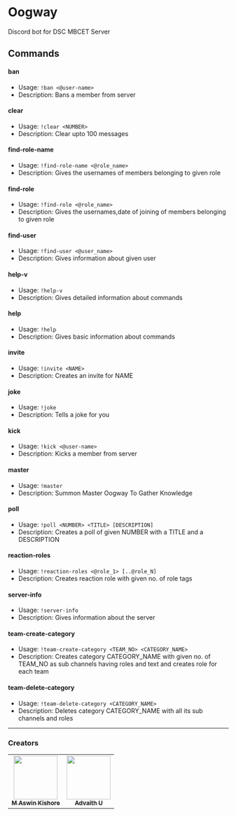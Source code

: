 # Oogway

Discord bot for DSC MBCET Server

<!-- Generated by update-command-readme.js-->
<!-- COMMANDS:START - DO NOT DELETE -->

## Commands

#### ban

- Usage: `!ban <@user-name>`
- Description: Bans a member from server

#### clear

- Usage: `!clear <NUMBER>`
- Description: Clear upto 100 messages

#### find-role-name

- Usage: `!find-role-name <@role_name>`
- Description: Gives the usernames of members belonging to given role

#### find-role

- Usage: `!find-role <@role_name>`
- Description: Gives the usernames,date of joining of members belonging to given role

#### find-user

- Usage: `!find-user <@user_name>`
- Description: Gives information about given user

#### help-v

- Usage: `!help-v`
- Description: Gives detailed information about commands

#### help

- Usage: `!help`
- Description: Gives basic information about commands

#### invite

- Usage: `!invite <NAME>`
- Description: Creates an invite for NAME

#### joke

- Usage: `!joke`
- Description: Tells a joke for you

#### kick

- Usage: `!kick <@user-name>`
- Description: Kicks a member from server

#### master

- Usage: `!master`
- Description: Summon Master Oogway To Gather Knowledge

#### poll

- Usage: `!poll <NUMBER> <TITLE> [DESCRIPTION]`
- Description: Creates a poll of given NUMBER with a TITLE and a DESCRIPTION

#### reaction-roles

- Usage: `!reaction-roles <@role_1> [..@role_N]`
- Description: Creates reaction role with given no. of role tags

#### server-info

- Usage: `!server-info`
- Description: Gives information about the server

#### team-create-category

- Usage: `!team-create-category <TEAM_NO> <CATEGORY_NAME>`
- Description: Creates category CATEGORY_NAME with given no. of TEAM_NO as sub channels having roles and text and creates role for each team

#### team-delete-category

- Usage: `!team-delete-category <CATEGORY_NAME>`
- Description: Deletes category CATEGORY_NAME with all its sub channels and roles

<!-- COMMANDS:END - DO NOT DELETE -->
<!-- ^Generated by update-command-readme.js-->

---

### Creators

<!-- ALL-CONTRIBUTORS-LIST:START - Do not remove or modify this section -->
<table>
 <tr>
            <td align="center">
                <a href="https://github.com/mak626">
                    <img src="https://avatars.githubusercontent.com/u/60577077?v=4" width="100px;" alt="" />
                    <br>
                    <sub><b>M Aswin Kishore</b></sub>
            </td>
            <td align="center">
                <a href="https://github.com/advaith-unnikrishnan">
                    <img src="https://avatars.githubusercontent.com/u/45172876?v=4" width="100px;" alt="" />
                    <br>
                    <sub><b>Advaith U</b></sub>
            </td>        
</tr>
</table>
<!-- ALL-CONTRIBUTORS-LIST:END -->
